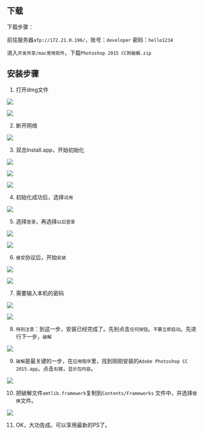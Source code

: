 ## 下载

下载步骤：

前往服务器`afp://172.21.0.196/`，账号：`developer`   密码：`hello1234`

进入`开发共享/mac常用软件`，下载`Photoshop 2015 CC附破解.zip`


## 安装步骤


1. 打开dmg文件

![](img/ps2015_cc_mac/step1.png "")

![](img/ps2015_cc_mac/step2.png "")

2. 断开网络

![](img/ps2015_cc_mac/step7.png "")

3. 双击Install.app，开始初始化

![](img/ps2015_cc_mac/step3.png "")

![](img/ps2015_cc_mac/step4.png "")

![](img/ps2015_cc_mac/step5.png "")

4. 初始化成功后，选择`试用`

![](img/ps2015_cc_mac/step6.png "")

5. 选择`登录`，再选择`以后登录`

![](img/ps2015_cc_mac/step8.png "")

![](img/ps2015_cc_mac/step9.png "")

6. `接受`协议后，开始`安装`

![](img/ps2015_cc_mac/step10.png "")

![](img/ps2015_cc_mac/step11.png "")

7. 需要输入本机的密码

![](img/ps2015_cc_mac/step12.png "")

![](img/ps2015_cc_mac/step13.png "")


8. `特别注意`：到这一步，安装已经完成了。先别点击`任何按钮`。`不要立即启动`。先进行下一步，`破解`

![](img/ps2015_cc_mac/step14.png "")

9. `破解`是最关键的一步，在`应用程序`里，找到刚刚安装的`Adobe Photoshop CC 2015.app`，点击`右键`，`显示包内容`。

![](img/ps2015_cc_mac/step15.png "")

10. 把破解文件`amtlib.framework`复制到`Contents/Frameworks` 文件中，并选择`替换`文件。

![](img/ps2015_cc_mac/step16.png "")

11. OK，大功告成。可以享用最新的PS了。
